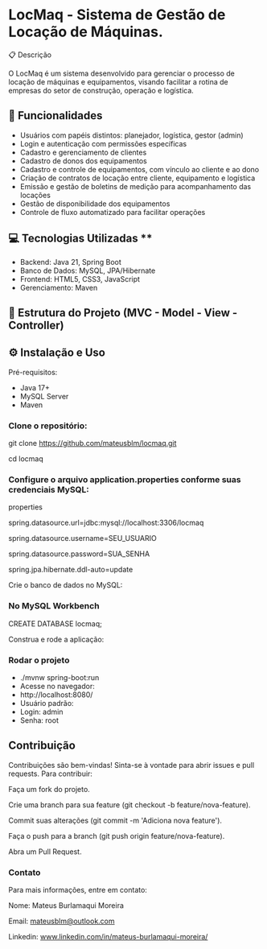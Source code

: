 # LocMaq - Sistema de Gestão de Locação de Máquinas.
📋 Descrição

O LocMaq é um sistema desenvolvido para gerenciar o processo de locação de máquinas e equipamentos, visando facilitar a rotina de empresas do setor de construção, operação e logística.
## 🚀 Funcionalidades 
- Usuários com papéis distintos: planejador, logística, gestor (admin)
- Login e autenticação com permissões específicas
- Cadastro e gerenciamento de clientes
- Cadastro de donos dos equipamentos
- Cadastro e controle de equipamentos, com vínculo ao cliente e ao dono
- Criação de contratos de locação entre cliente, equipamento e logística
- Emissão e gestão de boletins de medição para acompanhamento das locações
- Gestão de disponibilidade dos equipamentos
- Controle de fluxo automatizado para facilitar operações
  
## 💻 Tecnologias Utilizadas **
- Backend: Java 21, Spring Boot
- Banco de Dados: MySQL, JPA/Hibernate
- Frontend: HTML5, CSS3, JavaScript
- Gerenciamento: Maven
  
## 📂 Estrutura do Projeto (MVC - Model - View - Controller)

## ⚙️ Instalação e Uso

Pré-requisitos:
- Java 17+
- MySQL Server
- Maven
  
### Clone o repositório:
git clone https://github.com/mateusblm/locmaq.git

cd locmaq

### Configure o arquivo application.properties conforme suas credenciais MySQL:
properties

spring.datasource.url=jdbc:mysql://localhost:3306/locmaq

spring.datasource.username=SEU_USUARIO

spring.datasource.password=SUA_SENHA

spring.jpa.hibernate.ddl-auto=update

Crie o banco de dados no MySQL:

### No MySQL Workbench
CREATE DATABASE locmaq;

Construa e rode a aplicação:
### Rodar o projeto
- ./mvnw spring-boot:run
- Acesse no navegador:
- http://localhost:8080/
- Usuário padrão:
- Login: admin
- Senha: root

## Contribuição
Contribuições são bem-vindas! Sinta-se à vontade para abrir issues e pull requests. Para contribuir:

Faça um fork do projeto.

Crie uma branch para sua feature (git checkout -b feature/nova-feature).

Commit suas alterações (git commit -m 'Adiciona nova feature').

Faça o push para a branch (git push origin feature/nova-feature).

Abra um Pull Request.

### Contato
Para mais informações, entre em contato:

Nome: Mateus Burlamaqui Moreira

Email: mateusblm@outlook.com

Linkedin: www.linkedin.com/in/mateus-burlamaqui-moreira/ 
